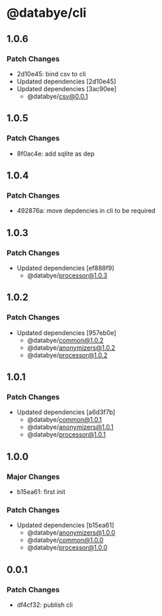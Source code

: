 # @databye/cli

## 1.0.6

### Patch Changes

- 2d10e45: bind csv to cli
- Updated dependencies [2d10e45]
- Updated dependencies [3ac90ee]
  - @databye/csv@0.0.1

## 1.0.5

### Patch Changes

- 8f0ac4e: add sqlite as dep

## 1.0.4

### Patch Changes

- 492876a: move depdencies in cli to be required

## 1.0.3

### Patch Changes

- Updated dependencies [ef888f9]
  - @databye/processor@1.0.3

## 1.0.2

### Patch Changes

- Updated dependencies [957eb0e]
  - @databye/common@1.0.2
  - @databye/anonymizers@1.0.2
  - @databye/processor@1.0.2

## 1.0.1

### Patch Changes

- Updated dependencies [a6d3f7b]
  - @databye/common@1.0.1
  - @databye/anonymizers@1.0.1
  - @databye/processor@1.0.1

## 1.0.0

### Major Changes

- b15ea61: first init

### Patch Changes

- Updated dependencies [b15ea61]
  - @databye/anonymizers@1.0.0
  - @databye/common@1.0.0
  - @databye/processor@1.0.0

## 0.0.1

### Patch Changes

- df4cf32: publish cli
